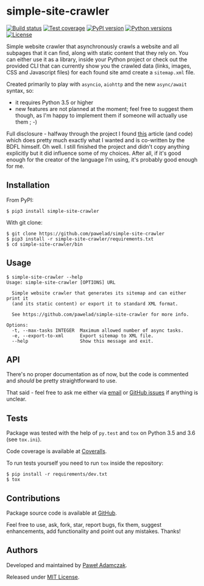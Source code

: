 # simple-site-crawler
[![Build status](https://img.shields.io/travis/pawelad/simple-site-crawler.svg)][travis]
[![Test coverage](https://img.shields.io/coveralls/pawelad/simple-site-crawler.svg)][coveralls]
[![PyPI version](https://img.shields.io/pypi/v/simple-site-crawler.svg)][pypi]
[![Python versions](https://img.shields.io/pypi/pyversions/simple-site-crawler.svg)][pypi]
[![License](https://img.shields.io/github/license/pawelad/simple-site-crawler.svg)][license]

Simple website crawler that asynchronously crawls a website and all subpages
that it can find, along with static content that they rely on. You can either
use it as a library, inside your Python project or check out the provided CLI
that can currently show you the crawled data (links, images, CSS and Javascript
files) for each found site amd create a `sitemap.xml` file.

Created primarily to play with `asyncio`, `aiohttp` and the new `async/await`
syntax, so:

- it requires Python 3.5 or higher
- new features are not planned at the moment; feel free to suggest them though,
as I'm happy to implement them if someone will actually use them ; -)

Full disclosure - halfway through the project I found [this][crawler] article
(and code) which does pretty much exactly what I wanted and is co-written by
the BDFL himself. Oh well. I still finished the project and didn't copy anything
explicitly but it did influence some of my choices. After all, if it's good
enough for the creator of the language I'm using, it's probably good enough for
me.

## Installation
From PyPI:

```
$ pip3 install simple-site-crawler
```

With git clone:

```
$ git clone https://github.com/pawelad/simple-site-crawler
$ pip3 install -r simple-site-crawler/requirements.txt
$ cd simple-site-crawler/bin
```

## Usage

```
$ simple-site-crawler --help                      
Usage: simple-site-crawler [OPTIONS] URL

  Simple website crawler that generates its sitemap and can either print it
  (and its static content) or export it to standard XML format.

  See https://github.com/pawelad/simple-site-crawler for more info.

Options:
  -t, --max-tasks INTEGER  Maximum allowed number of async tasks.
  -e, --export-to-xml      Export sitemap to XML file.
  --help                   Show this message and exit.
```

## API
There's no proper documentation as of now, but the code is commented and
*should* be pretty straightforward to use.

That said - feel free to ask me either via [email](mailto:pawel.ad@gmail.com)
or [GitHub issues][github add issue] if anything is unclear.

## Tests
Package was tested with the help of `py.test` and `tox` on Python 3.5 and 3.6
(see `tox.ini`).

Code coverage is available at [Coveralls][coveralls].

To run tests yourself you need to run `tox` inside the repository:

```shell
$ pip install -r requirements/dev.txt
$ tox
```

## Contributions
Package source code is available at [GitHub][github].

Feel free to use, ask, fork, star, report bugs, fix them, suggest enhancements,
add functionality and point out any mistakes. Thanks!

## Authors
Developed and maintained by [Paweł Adamczak][pawelad].

Released under [MIT License][license].


[coveralls]: https://coveralls.io/github/pawelad/simple-site-crawler
[crawler]: http://aosabook.org/en/500L/a-web-crawler-with-asyncio-coroutines.html
[github]: https://github.com/pawelad/simple-site-crawler
[github add issue]: https://github.com/pawelad/simple-site-crawler/issues/new
[license]: https://github.com/pawelad/simple-site-crawler/blob/master/LICENSE
[pawelad]: https://github.com/pawelad
[pypi]: https://pypi.python.org/pypi/simple-site-crawler
[travis]: https://travis-ci.org/pawelad/simple-site-crawler
